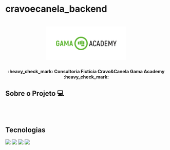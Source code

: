 # cravoecanela_backend

<h1 align="center">
    <img alt="GamaAcademy" title="#GamaAcademy" src="./logo.png" width="250px" />
</h1>

<h4 align="center"> 
	:heavy_check_mark: Consultoria Fictícia Cravo&Canela Gama Academy :heavy_check_mark:
</h4>

## Sobre o Projeto 💻


</br>
</br>

## **Tecnologias**

<img src="https://img.shields.io/badge/Java-ED8B00?style=for-the-badge&logo=java&logoColor=white"/>
<img src="https://img.shields.io/badge/apache_maven-C71A36?style=for-the-badge&logo=apachemaven&logoColor=white"/>
<img src="https://img.shields.io/badge/Junit5-25A162?style=for-the-badge&logo=junit5&logoColor=white"/>
<img src="https://img.shields.io/badge/Trello-0052CC?style=for-the-badge&logo=trello&logoColor=white"/>

</br>
</br>

